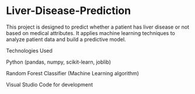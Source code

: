 # Liver-Disease-Prediction
This project is designed to predict whether a patient has liver disease or not based on medical attributes. It applies machine learning techniques to analyze patient data and build a predictive model.

Technologies Used

Python (pandas, numpy, scikit-learn, joblib)

Random Forest Classifier (Machine Learning algorithm)

Visual Studio Code for development

